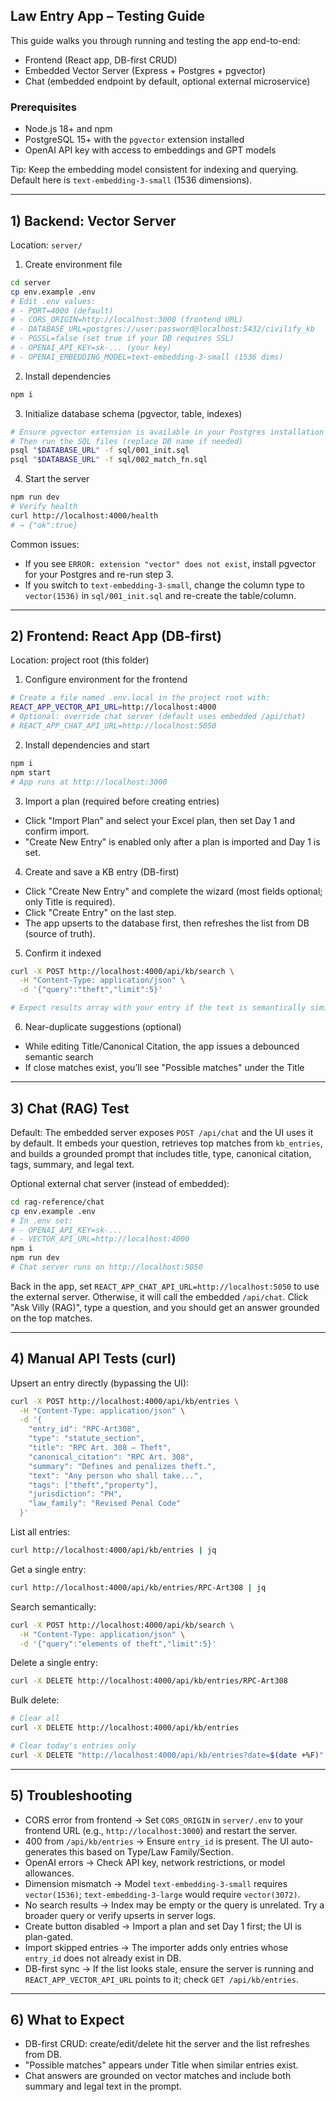 ## Law Entry App – Testing Guide

This guide walks you through running and testing the app end-to-end:
- Frontend (React app, DB-first CRUD)
- Embedded Vector Server (Express + Postgres + pgvector)
- Chat (embedded endpoint by default, optional external microservice)

### Prerequisites
- Node.js 18+ and npm
- PostgreSQL 15+ with the `pgvector` extension installed
- OpenAI API key with access to embeddings and GPT models

Tip: Keep the embedding model consistent for indexing and querying. Default here is `text-embedding-3-small` (1536 dimensions).

---

## 1) Backend: Vector Server

Location: `server/`

1. Create environment file
```bash
cd server
cp env.example .env
# Edit .env values:
# - PORT=4000 (default)
# - CORS_ORIGIN=http://localhost:3000 (frontend URL)
# - DATABASE_URL=postgres://user:password@localhost:5432/civilify_kb
# - PGSSL=false (set true if your DB requires SSL)
# - OPENAI_API_KEY=sk-... (your key)
# - OPENAI_EMBEDDING_MODEL=text-embedding-3-small (1536 dims)
```

2. Install dependencies
```bash
npm i
```

3. Initialize database schema (pgvector, table, indexes)
```bash
# Ensure pgvector extension is available in your Postgres installation
# Then run the SQL files (replace DB name if needed)
psql "$DATABASE_URL" -f sql/001_init.sql
psql "$DATABASE_URL" -f sql/002_match_fn.sql
```

4. Start the server
```bash
npm run dev
# Verify health
curl http://localhost:4000/health
# → {"ok":true}
```

Common issues:
- If you see `ERROR: extension "vector" does not exist`, install pgvector for your Postgres and re-run step 3.
- If you switch to `text-embedding-3-small`, change the column type to `vector(1536)` in `sql/001_init.sql` and re-create the table/column.

---

## 2) Frontend: React App (DB-first)

Location: project root (this folder)

1. Configure environment for the frontend
```bash
# Create a file named .env.local in the project root with:
REACT_APP_VECTOR_API_URL=http://localhost:4000
# Optional: override chat server (default uses embedded /api/chat)
# REACT_APP_CHAT_API_URL=http://localhost:5050
```

2. Install dependencies and start
```bash
npm i
npm start
# App runs at http://localhost:3000
```

3. Import a plan (required before creating entries)
- Click "Import Plan" and select your Excel plan, then set Day 1 and confirm import.
- "Create New Entry" is enabled only after a plan is imported and Day 1 is set.

4. Create and save a KB entry (DB-first)
- Click "Create New Entry" and complete the wizard (most fields optional; only Title is required).
- Click "Create Entry" on the last step.
- The app upserts to the database first, then refreshes the list from DB (source of truth).

5. Confirm it indexed
```bash
curl -X POST http://localhost:4000/api/kb/search \
  -H "Content-Type: application/json" \
  -d '{"query":"theft","limit":5}'

# Expect results array with your entry if the text is semantically similar
```

6. Near-duplicate suggestions (optional)
- While editing Title/Canonical Citation, the app issues a debounced semantic search
- If close matches exist, you’ll see "Possible matches" under the Title

---

## 3) Chat (RAG) Test

Default: The embedded server exposes `POST /api/chat` and the UI uses it by default. It embeds your question, retrieves top matches from `kb_entries`, and builds a grounded prompt that includes title, type, canonical citation, tags, summary, and legal text.

Optional external chat server (instead of embedded):
```bash
cd rag-reference/chat
cp env.example .env
# In .env set:
# - OPENAI_API_KEY=sk-...
# - VECTOR_API_URL=http://localhost:4000
npm i
npm run dev
# Chat server runs on http://localhost:5050
```
Back in the app, set `REACT_APP_CHAT_API_URL=http://localhost:5050` to use the external server. Otherwise, it will call the embedded `/api/chat`.
Click "Ask Villy (RAG)", type a question, and you should get an answer grounded on the top matches.

---

## 4) Manual API Tests (curl)

Upsert an entry directly (bypassing the UI):
```bash
curl -X POST http://localhost:4000/api/kb/entries \
  -H "Content-Type: application/json" \
  -d '{
    "entry_id": "RPC-Art308",
    "type": "statute_section",
    "title": "RPC Art. 308 — Theft",
    "canonical_citation": "RPC Art. 308",
    "summary": "Defines and penalizes theft.",
    "text": "Any person who shall take...",
    "tags": ["theft","property"],
    "jurisdiction": "PH",
    "law_family": "Revised Penal Code"
  }'
```

List all entries:
```bash
curl http://localhost:4000/api/kb/entries | jq
```

Get a single entry:
```bash
curl http://localhost:4000/api/kb/entries/RPC-Art308 | jq
```

Search semantically:
```bash
curl -X POST http://localhost:4000/api/kb/search \
  -H "Content-Type: application/json" \
  -d '{"query":"elements of theft","limit":5}'
```

Delete a single entry:
```bash
curl -X DELETE http://localhost:4000/api/kb/entries/RPC-Art308
```

Bulk delete:
```bash
# Clear all
curl -X DELETE http://localhost:4000/api/kb/entries

# Clear today's entries only
curl -X DELETE "http://localhost:4000/api/kb/entries?date=$(date +%F)"
```

---

## 5) Troubleshooting

- CORS error from frontend → Set `CORS_ORIGIN` in `server/.env` to your frontend URL (e.g., `http://localhost:3000`) and restart the server.
- 400 from `/api/kb/entries` → Ensure `entry_id` is present. The UI auto-generates this based on Type/Law Family/Section.
- OpenAI errors → Check API key, network restrictions, or model allowances.
- Dimension mismatch → Model `text-embedding-3-small` requires `vector(1536)`; `text-embedding-3-large` would require `vector(3072)`.
- No search results → Index may be empty or the query is unrelated. Try a broader query or verify upserts in server logs.
- Create button disabled → Import a plan and set Day 1 first; the UI is plan-gated.
- Import skipped entries → The importer adds only entries whose `entry_id` does not already exist in DB.
- DB-first sync → If the list looks stale, ensure the server is running and `REACT_APP_VECTOR_API_URL` points to it; check `GET /api/kb/entries`.

---

## 6) What to Expect
- DB-first CRUD: create/edit/delete hit the server and the list refreshes from DB.
- "Possible matches" appears under Title when similar entries exist.
- Chat answers are grounded on vector matches and include both summary and legal text in the prompt.



